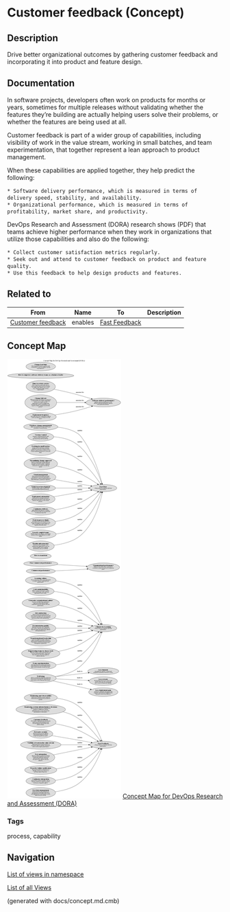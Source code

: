 # Customer feedback (Concept)
## Description
Drive better organizational outcomes by gathering customer feedback and incorporating it into product and feature design.

## Documentation
In software projects, developers often work on products for months or years, sometimes for multiple releases without validating whether the features they’re building are actually helping users solve their problems, or whether the features are being used at all.

Customer feedback is part of a wider group of capabilities, including visibility of work in the value stream, working in small batches, and team experimentation, that together represent a lean approach to product management.

When these capabilities are applied together, they help predict the following:

    * Software delivery performance, which is measured in terms of delivery speed, stability, and availability.
    * Organizational performance, which is measured in terms of profitability, market share, and productivity.

DevOps Research and Assessment (DORA) research shows (PDF) that teams achieve higher performance when they work in organizations that utilize those capabilities and also do the following:

    * Collect customer satisfaction metrics regularly.
    * Seek out and attend to customer feedback on product and feature quality.
    * Use this feedback to help design products and features.

## Related to
| From | Name | To | Description |
|---|---|---|---|
| [Customer feedback](../../software-development/dora/customer-feedback.md) | enables | [Fast Feedback](../../software-development/dora/fast-feedback.md) |  |

## Concept Map
![Concept Map for DevOps Research and Assessment (DORA)](../../software-development/dora/concept-view.png)
[Concept Map for DevOps Research and Assessment (DORA)](../../software-development/dora/concept-view.md)

### Tags
process, capability


## Navigation
[List of views in namespace](./views-in-namespace.md)

[List of all Views](../../views.md)

(generated with docs/concept.md.cmb)
